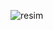 ![resim](https://user-images.githubusercontent.com/81915186/231152621-1f21a353-abc4-407c-bd42-1523e8ecb9af.png)

